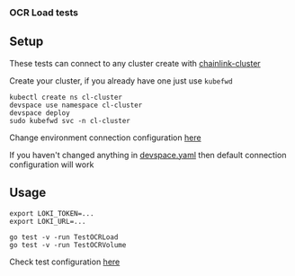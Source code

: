 ### OCR Load tests

## Setup
These tests can connect to any cluster create with [chainlink-cluster](../../../charts/chainlink-cluster/README.md)

Create your cluster, if you already have one just use `kubefwd`
```
kubectl create ns cl-cluster
devspace use namespace cl-cluster
devspace deploy
sudo kubefwd svc -n cl-cluster
```

Change environment connection configuration [here](../../../charts/chainlink-cluster/connect.toml)

If you haven't changed anything in [devspace.yaml](../../../charts/chainlink-cluster/devspace.yaml) then default connection configuration will work

## Usage

```
export LOKI_TOKEN=...
export LOKI_URL=...

go test -v -run TestOCRLoad
go test -v -run TestOCRVolume
```

Check test configuration [here](config.toml)